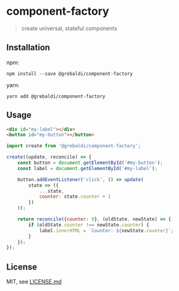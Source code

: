 # component-factory

> create universal, stateful components

## Installation

npm:
```
npm install --save @grebaldi/component-factory
```

yarn:
```
yarn add @grebaldi/component-factory
```

## Usage

```html
<div id="my-label"></div>
<button id="my-button"></button>
```

```js
import create from '@grebaldi/component-factory';

create((update, reconcile) => {
	const button = document.getElementById('#my-button');
	const label = document.getElementById('#my-label');

	button.addEventListener('click', () => update(
		state => ({
			...state,
			counter: state.counter + 1
		})
	));

	return reconcile({counter: 0}, (oldState, newState) => {
		if (oldState.counter !== newState.counter) {
			label.innerHTML = `Counter: ${newState.counter}`;
		}
	});
});
```

## License

MIT, see [LICENSE.md](./LICENSE.md)
